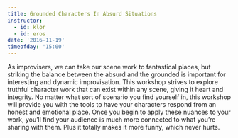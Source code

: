 ```yaml
---
title: Grounded Characters In Absurd Situations
instructor:
  - id: klor
  - id: eros
date: '2016-11-19'
timeofday: '15:00'
---
```

As improvisers, we can take our scene work to fantastical places, but striking the balance between the absurd and the grounded is important for interesting and dynamic improvisation. This workshop strives to explore truthful character work that can exist within any scene, giving it heart and integrity. No matter what sort of scenario you find yourself in, this workshop will provide you with the tools to have your characters respond from an honest and emotional place. Once you begin to apply these nuances to your work, you’ll find your audience is much more connected to what you’re sharing with them. Plus it totally makes it more funny, which never hurts.
